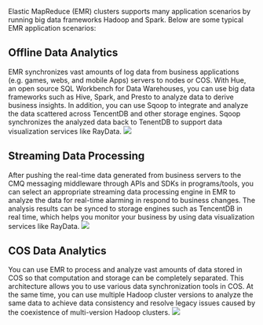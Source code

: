 Elastic MapReduce (EMR) clusters supports many application scenarios by running big data frameworks Hadoop and Spark. Below are some typical EMR application scenarios:
## Offline Data Analytics
EMR synchronizes vast amounts of log data from business applications (e.g. games, webs, and mobile Apps) servers to nodes or COS. With Hue, an open source SQL Workbench for Data Warehouses, you can use big data frameworks such as Hive, Spark, and Presto to analyze data to derive business insights. In addition, you can use Sqoop to integrate and analyze the data scattered across TencentDB and other storage engines. Sqoop synchronizes the analyzed data back to TenentDB to support data visualization services like RayData.
![](https://main.qcloudimg.com/raw/d812bdff23ff21fd83f44183bf6724c2.png)

## Streaming Data Processing
After pushing the real-time data generated from business servers to the CMQ messaging middleware through APIs and SDKs in programs/tools, you can select an appropriate streaming data processing engine in EMR to analyze the data for real-time alarming in respond to business changes. The analysis results can be synced to storage engines such as TencentDB in real time, which helps you monitor your business by using data visualization services like RayData.
![](https://main.qcloudimg.com/raw/e9d300b266f96cfc1083533a22318bb2.png)

## COS Data Analytics
You can use EMR to process and analyze vast amounts of data stored in COS so that computation and storage can be completely separated. This architecture allows you to use various data synchronization tools in COS. At the same time, you can use multiple Hadoop cluster versions to analyze the same data to achieve data consistency and resolve legacy issues caused by the coexistence of multi-version Hadoop clusters.
![](https://main.qcloudimg.com/raw/cedc599e6f6ae54c255ecb641304a779.png)
